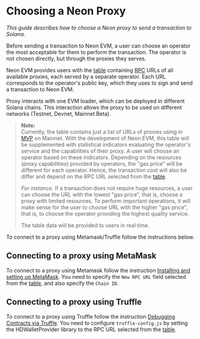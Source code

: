 # Choosing a Neon Proxy

*This guide describes how to choose a Neon proxy to send a transaction to Solana.*

Before sending a transaction to Neon EVM, a user can choose an operator the most acceptable for them to perform the transaction. The operator is not chosen directly, but through the proxies they serves.

Neon EVM provides users with the [table](https://docs.neon-labs.org/docs/proxy/connect_to_solana_via_proxy#url_table) containing [RPC](https://docs.neon-labs.org/docs/glossary#remote-procedure-call-rpc) URLs of all available proxies, each served by a separate operator. Each URL corresponds to the operator's public key, which they uses to sign and send a transaction to Neon EVM.

Proxy interacts with one EVM loader, which can be deployed in different Solana chains. This interaction allows the proxy to be used on different networks (Testnet, Devnet, Mainnet Beta).

> **Note:**  
> Currently, the table contains just a list of URLs of proxies using in [MVP](https://docs.neon-labs.org/docs/glossary#minimum-viable-product-mvp) on Mainnet. With the development of Neon EVM, this table will be supplemented with statistical indicators evaluating the operator's service and the capabilities of their proxy. A user will choose an operator based on these indicators. Depending on the resources (proxy capabilities) provided by operators, the "gas price" will be different for each operator. Hence, the transaction cost will also be differ and depend on the RPC URL selected from the [table](https://docs.neon-labs.org/docs/proxy/connect_to_solana_via_proxy#url_table).
>
> *For instance.* If a transaction does not require huge resources, a user can choose the URL with the lowest "gas price", that is, choose a proxy with limited resources. To perform important operations, it will make sense for the user to choose URL with the higher "gas price", that is, to choose the operator providing the highest quality service.
>
> The table data will be provided to users in real time.

To connect to a proxy using Metamask/Truffle follow the instructions below.

## Connecting to a proxy using MetaMask

To connect to a proxy using Metamask follow the instruction [Installing and setting up MetaMask](https://docs.neon-labs.org/docs/devportal/metamask_setup). You need to specify the `New RPC URL` field selected from the [table](https://docs.neon-labs.org/docs/proxy/connect_to_solana_via_proxy#url_table), and also specify the `Chain ID`.

## Connecting to a proxy using Truffle

To connect to a proxy using Truffle follow the instruction [Debugging Contracts via Truffle](https://docs.neon-labs.org/docs/devportal/using_truffle). You need to configure `truffle-config.js` by setting the HDWalletProvider library to the RPC URL selected from the [table](https://docs.neon-labs.org/docs/proxy/connect_to_solana_via_proxy#url_table).
